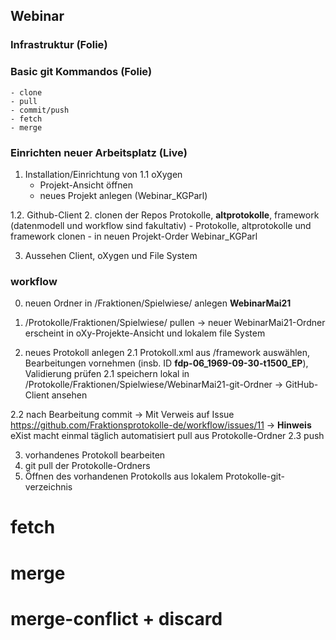 ## Webinar

### Infrastruktur (**Folie**)

### Basic git Kommandos (**Folie**)
    - clone
    - pull
    - commit/push
    - fetch
    - merge



### Einrichten neuer Arbeitsplatz (**Live**)
1. Installation/Einrichtung von 
1.1 oXygen
    - Projekt-Ansicht öffnen
    - neues Projekt anlegen (Webinar_KGParl)


1.2. Github-Client
2. clonen der Repos Protokolle, **altprotokolle**, framework (datenmodell und workflow sind fakultativ)
    - Protokolle, altprotokolle und framework clonen
    - in neuen Projekt-Order Webinar_KGParl

3. Aussehen Client, oXygen und File System





### workflow
0. neuen Ordner in /Fraktionen/Spielwiese/ anlegen **WebinarMai21**



1. /Protokolle/Fraktionen/Spielwiese/ pullen
    -> neuer WebinarMai21-Ordner erscheint in oXy-Projekte-Ansicht und lokalem file System

2. neues Protokoll anlegen
2.1 Protokoll.xml aus /framework auswählen, Bearbeitungen vornehmen (insb. ID **fdp-06_1969-09-30-t1500_EP**), Validierung prüfen
2.1 speichern lokal in /Protokolle/Fraktionen/Spielwiese/WebinarMai21-git-Ordner
    -> GitHub-Client ansehen

2.2 nach Bearbeitung commit
    -> Mit Verweis auf Issue https://github.com/Fraktionsprotokolle-de/workflow/issues/11 
    -> **Hinweis** eXist macht einmal täglich automatisiert pull aus Protokolle-Ordner
2.3 push

3. vorhandenes Protokoll bearbeiten
1. git pull der Protokolle-Ordners
2. Öffnen des vorhandenen Protokolls aus lokalem Protokolle-git-verzeichnis

# fetch
# merge
# merge-conflict + discard


